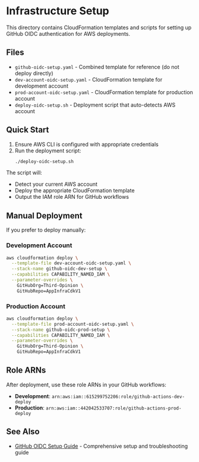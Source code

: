 # Infrastructure Setup

This directory contains CloudFormation templates and scripts for setting up GitHub OIDC authentication for AWS deployments.

## Files

- `github-oidc-setup.yaml` - Combined template for reference (do not deploy directly)
- `dev-account-oidc-setup.yaml` - CloudFormation template for development account
- `prod-account-oidc-setup.yaml` - CloudFormation template for production account  
- `deploy-oidc-setup.sh` - Deployment script that auto-detects AWS account

## Quick Start

1. Ensure AWS CLI is configured with appropriate credentials
2. Run the deployment script:
   ```bash
   ./deploy-oidc-setup.sh
   ```

The script will:
- Detect your current AWS account
- Deploy the appropriate CloudFormation template
- Output the IAM role ARN for GitHub workflows

## Manual Deployment

If you prefer to deploy manually:

### Development Account
```bash
aws cloudformation deploy \
  --template-file dev-account-oidc-setup.yaml \
  --stack-name github-oidc-dev-setup \
  --capabilities CAPABILITY_NAMED_IAM \
  --parameter-overrides \
    GitHubOrg=Third-Opinion \
    GitHubRepo=AppInfraCdkV1
```

### Production Account
```bash
aws cloudformation deploy \
  --template-file prod-account-oidc-setup.yaml \
  --stack-name github-oidc-prod-setup \
  --capabilities CAPABILITY_NAMED_IAM \
  --parameter-overrides \
    GitHubOrg=Third-Opinion \
    GitHubRepo=AppInfraCdkV1
```

## Role ARNs

After deployment, use these role ARNs in your GitHub workflows:

- **Development**: `arn:aws:iam::615299752206:role/github-actions-dev-deploy`
- **Production**: `arn:aws:iam::442042533707:role/github-actions-prod-deploy`

## See Also

- [GitHub OIDC Setup Guide](../docs/github-oidc-setup-guide.md) - Comprehensive setup and troubleshooting guide